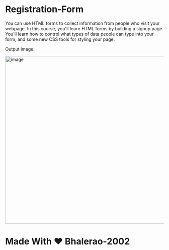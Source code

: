 # Registration-Form

You can use HTML forms to collect information from people who visit your webpage. In this course, you'll learn HTML forms by building a signup page. You'll learn how to control what types of data people can type into your form, and some new CSS tools for styling your page.

Output image:

<img width="532" alt="image" src="https://user-images.githubusercontent.com/96150629/231865974-9a7cefdb-95d0-45da-8fb7-f7db539169c7.png">


# Made With ❤️ Bhalerao-2002


